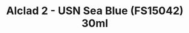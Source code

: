 ---
layout: product
title: "Alclad 2 - USN Sea Blue (FS15042) 30ml"
price: "TBA" 
desc: "N/A"
img_path: "/assets/img/ALCE644.jpg"
brand: "N/A"
available: false
special_offer: false
new: false
soon: false
cat: "040000"
subcat: "040300"
subsubcat: "0N/A"
sifra: "ALCE644"
popular: true
---